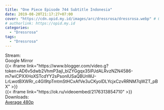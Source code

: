 ```yaml
---
title: "One Piece Episode 744 Subtitle Indonesia"
date: 2019-08-20T21:17:27+07:00
cover: "https://cdn.opid.my.id/images/arc/dressrosa/dressrosa.webp" # Optional, cover
# authorlink: https://opid.my.id
categories:
  - "Dressrosa"
tags:
  - "Dressrosa"
---
```

<div class="ui menu violet borderless inverted">
  <div class="header item active">
        Stream:
    </div>
  <a class="active item" data-tab="google">
    <i class="google drive icon"></i> Google
  </a>
  <a class="item nounderline" data-tab="mirror">
    <i class="odnoklassniki icon"></i> Mirror
  </a>
</div>
<div class="ui bottom attached tab segment active" style="border:0 !important;" data-tab="google">
{{< iframe link="https://www.blogger.com/video.g?token=AD6v5dwb2VhmP3ajl_blZYGgqx35lPJdALRvzNZN4586-m7wiCPXXHoXSTcdYY2sPsonIUSaQBUnWJ-LrLwotBXWRr_c4GI9tpTmtmStHCxAfVe3uCKyolDLYcjxCzvRRNM7qWZT_pBX" >}}
</div>
<div class="ui bottom attached tab segment" style="border:0 !important;" data-tab="mirror">
{{< iframe link="https://ok.ru/videoembed/2176313854710" >}}
</div>
<div class="ui menu violet borderless inverted">
  <div class="header item active">
        Downloads:
    </div>
  <a class="item nounderline" href="https://ouo.io/4e7YnK" target="_blank" rel="dofollow"><i class="google drive icon"></i>
    Average 480p</a>
</div>